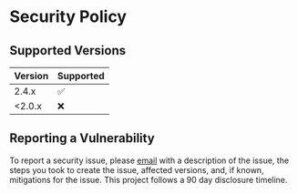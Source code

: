 # Security Policy

## Supported Versions

| Version | Supported          |
| ------- | ------------------ |
| 2.4.x   | :white_check_mark: |
| <2.0.x  | :x:                |

## Reporting a Vulnerability

To report a security issue, please [email](mailto:tap_team@mail.ru) with a description of the issue, the steps you took to create the issue, affected versions, and, if known, mitigations for the issue. This project follows a 90 day disclosure timeline.
